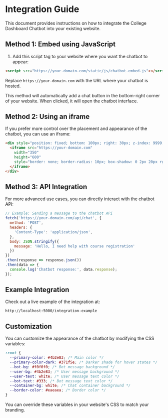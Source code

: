 # Integration Guide

This document provides instructions on how to integrate the College Dashboard Chatbot into your existing website.

## Method 1: Embed using JavaScript

1. Add this script tag to your website where you want the chatbot to appear:

```html
<script src="https://your-domain.com/static/js/chatbot-embed.js"></script>
```

Replace `https://your-domain.com` with the URL where your chatbot is hosted.

This method will automatically add a chat button in the bottom-right corner of your website. When clicked, it will open the chatbot interface.

## Method 2: Using an iframe

If you prefer more control over the placement and appearance of the chatbot, you can use an iframe:

```html
<div style="position: fixed; bottom: 100px; right: 30px; z-index: 9999;">
  <iframe src="https://your-domain.com" 
    width="350" 
    height="600" 
    style="border: none; border-radius: 10px; box-shadow: 0 2px 20px rgba(0, 0, 0, 0.1);">
  </iframe>
</div>
```

## Method 3: API Integration

For more advanced use cases, you can directly interact with the chatbot API:

```javascript
// Example: Sending a message to the chatbot API
fetch('https://your-domain.com/api/chat', {
  method: 'POST',
  headers: {
    'Content-Type': 'application/json',
  },
  body: JSON.stringify({
    message: 'Hello, I need help with course registration'
  })
})
.then(response => response.json())
.then(data => {
  console.log('Chatbot response:', data.response);
});
```

## Example Integration

Check out a live example of the integration at:

```
http://localhost:5000/integration-example
```

## Customization

You can customize the appearance of the chatbot by modifying the CSS variables:

```css
:root {
  --primary-color: #4b2e83; /* Main color */
  --primary-color-dark: #371f5e; /* Darker shade for hover states */
  --bot-bg: #f0f0f0; /* Bot message background */
  --user-bg: #4b2e83; /* User message background */
  --user-text: white; /* User message text color */
  --bot-text: #333; /* Bot message text color */
  --container-bg: white; /* Chat container background */
  --border-color: #eaeaea; /* Border color */
}
```

You can override these variables in your website's CSS to match your branding.